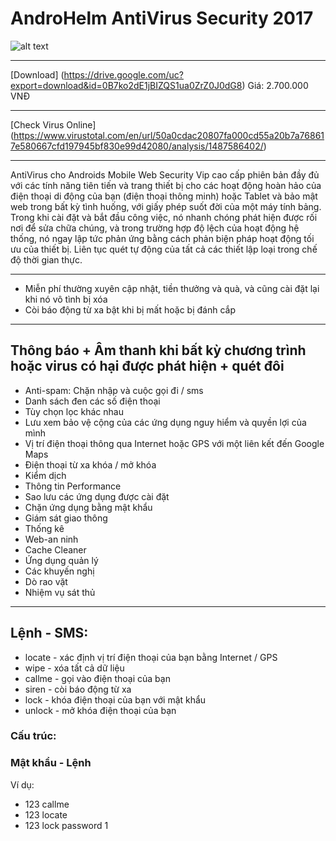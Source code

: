 # AndroHelm AntiVirus Security 2017
![alt text](https://lh3.googleusercontent.com/QLQdGVmQK1lw348CIJC7ZHLtTEOYOTRmF1c2fQx_6cNWnsz7rrUVTLLL8SluiYP2wMw=w300-rw "AndroHelm AntiVirus Security 2017")
***
[Download] (https://drive.google.com/uc?export=download&id=0B7ko2dE1jBIZQS1ua0ZrZ0J0dG8) Giá: 2.700.000 VNĐ
***
[Check Virus Online] (https://www.virustotal.com/en/url/50a0cdac20807fa000cd55a20b7a768617e580667cfd197945bf830e99d42080/analysis/1487586402/)
***
AntiVirus cho Androids Mobile Web Security Vip cao cấp phiên bản đầy đủ với các tính năng tiên tiến và trang thiết bị cho các hoạt động hoàn hảo của điện thoại di động của bạn (điện thoại thông minh) hoặc Tablet và bảo mật web trong bất kỳ tình huống, với giấy phép suốt đời của một máy tính bảng. Trong khi cài đặt và bắt đầu công việc, nó nhanh chóng phát hiện được rối nơi để sửa chữa chúng, và trong trường hợp độ lệch của hoạt động hệ thống, nó ngay lập tức phản ứng bằng cách phản biện pháp hoạt động tối ưu của thiết bị. Liên tục quét tự động của tất cả các thiết lập loại trong chế độ thời gian thực.
***
+ Miễn phí thường xuyên cập nhật, tiền thưởng và quà, và cũng cài đặt lại khi nó vô tình bị xóa
+ Còi báo động từ xa bật khi bị mất hoặc bị đánh cắp
***
## Thông báo + Âm thanh khi bất kỳ chương trình hoặc virus có hại được phát hiện + quét đôi

+ Anti-spam: Chặn nhập và cuộc gọi đi / sms
+ Danh sách đen các số điện thoại
+ Tùy chọn lọc khác nhau
+ Lưu xem bảo vệ cộng của các ứng dụng nguy hiểm và quyền lợi của mình
+ Vị trí điện thoại thông qua Internet hoặc GPS với một liên kết đến Google Maps
+ Điện thoại từ xa khóa / mở khóa
+ Kiểm dịch
+ Thông tin Performance
+ Sao lưu các ứng dụng được cài đặt
+ Chặn ứng dụng bằng mật khẩu
+ Giám sát giao thông
+ Thống kê
+ Web-an ninh
+ Cache Cleaner
+ Ứng dụng quản lý
+ Các khuyến nghị
+ Dò rao vặt
+ Nhiệm vụ sát thủ
***
## Lệnh - SMS:

* locate - xác định vị trí điện thoại của bạn bằng Internet / GPS
* wipe - xóa tất cả dữ liệu
* callme - gọi vào điện thoại của bạn
* siren - còi báo động từ xa
* lock - khóa điện thoại của bạn với mật khẩu
* unlock  - mở khóa điện thoại của bạn

### Cấu trúc:
### Mật khẩu - Lệnh
Ví dụ:
* 123 callme
* 123 locate
* 123 lock password 1
